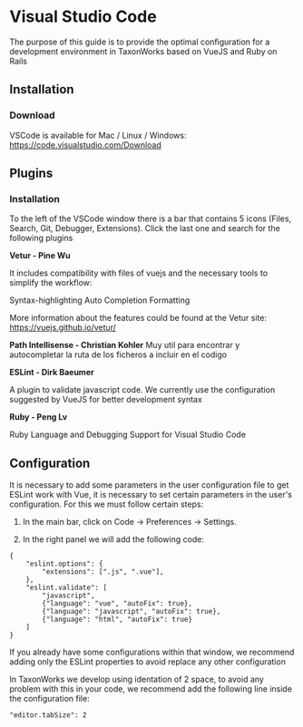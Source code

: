 # Visual Studio Code

The purpose of this guide is to provide the optimal configuration for a development environment in TaxonWorks based on VueJS and Ruby on Rails

## Installation

### Download

VSCode is available for Mac / Linux / Windows: https://code.visualstudio.com/Download 

## Plugins

### Installation

To the left of the VSCode window there is a bar that contains 5 icons (Files, Search, Git, Debugger, Extensions). Click the last one and search for the following plugins

**Vetur - Pine Wu**

It includes compatibility with files of vuejs and the necessary tools to simplify the workflow:

Syntax-highlighting
Auto Completion
Formatting

More information about the features could be found at the Vetur site:
https://vuejs.github.io/vetur/

**Path Intellisense - Christian Kohler**
Muy util para encontrar y autocompletar la ruta de los ficheros a incluir en el codigo

**ESLint - Dirk Baeumer**

A plugin to validate javascript code. We currently use the configuration suggested by VueJS for better development syntax

**Ruby - Peng Lv**

Ruby Language and Debugging Support for Visual Studio Code

## Configuration

It is necessary to add some parameters in the user configuration file to get ESLint work with Vue, it is necessary to set certain parameters in the user's configuration. For this we must follow certain steps:

1) In the main bar, click on Code -> Preferences -> Settings.

2) In the right panel we will add the following code:

```
{
    "eslint.options": {
        "extensions": [".js", ".vue"],
    },
    "eslint.validate": [
        "javascript",
        {"language": "vue", "autoFix": true},
        {"language": "javascript", "autoFix": true},
        {"language": "html", "autoFix": true}
    ]
}
```

If you already have some configurations within that window, we recommend adding only the ESLint properties to avoid replace any other configuration

In TaxonWorks we develop using identation of 2 space, to avoid any problem with this in your code, we recommend add the following line inside the configuration file:
```
"editor.tabSize": 2
```